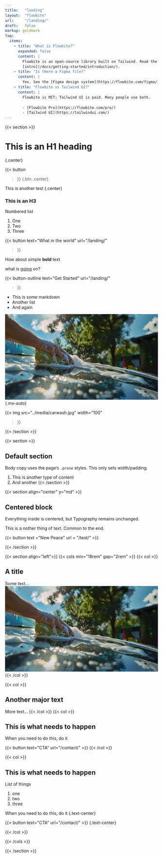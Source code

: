```yaml
---
title:   "landing"
layout:  "flowbite"
url:     "/landing/"
draft:   false
markup: goldmark
faq:
  items:
    - title: "What is Flowbite?"
      expanded: false
      content: |
        Flowbite is an open-source library built on Tailwind. Read the
        [intro](/docs/getting-started/introduction/).
    - title: "Is there a Figma file?"
      content: |
        Yes. See the [Figma design system](https://flowbite.com/figma/).
    - title: "Flowbite vs Tailwind UI?"
      content: |
        Flowbite is MIT; Tailwind UI is paid. Many people use both.

        - [Flowbite Pro](https://flowbite.com/pro/)
        - [Tailwind UI](https://tailwindui.com/)
---
```

{{< section >}}
# This is an H1 heading 
{.center}

{{< button 

>}}
{.btn .center}

This is another test
{.center}

### This is an H3

Numbered list
1. One
2. Two 
3. Three

{{< button
    text="What in the world"
    url="/landing/"
>}}

How about simple **bold** text

what is [going]("https://rankutah.com") on?

{{< button-outline
    text="Get Started"
    url="/landing/"
>}}

- This is some markdown
- Another list
- And again

![image](../media/carwash.jpg){.mx-auto}

{{< img
    src="../media/carwash.jpg"
    width="100"
>}}

{{< /section >}}



{{< section >}}
## Default section
Body copy uses the page’s `.prose` styles. This only sets width/padding.
1. This is another type of content
2. And another
{{< /section >}}

{{< section align="center" y="md" >}}
## Centered block

Everything inside is centered, but Typography remains unchanged.

This is a nother thing of text. Common to the end. 

{{< button text ="New Peace" url = "/test/" >}}

{{< /section >}}

{{< section align="left">}}
{{< cols min="18rem" gap="2rem" >}}
  {{< col >}}  
  ## A title
  Some text…
  ![image](../media/carwash.jpg)
  {{< /col >}}
  
  {{< col >}}
  ## Another major text
  More text...
  {{< /col >}}
  {{< col >}}
  ## This is what needs to happen
  When you need to do this, do it
  
  {{< button text="CTA" url="/contact/" >}}
  {{< /col >}}

  {{< col >}}
  ## This is what needs to happen 

  List of things

  1. one
  2. two
  3. three
  



  When you need to do this, do it
  {.text-center} 
  
  
  {{< button text="CTA" url="/contact/" >}}
  {.text-center}

  {{< /col >}}

{{< /cols >}}

{{< /section >}}


